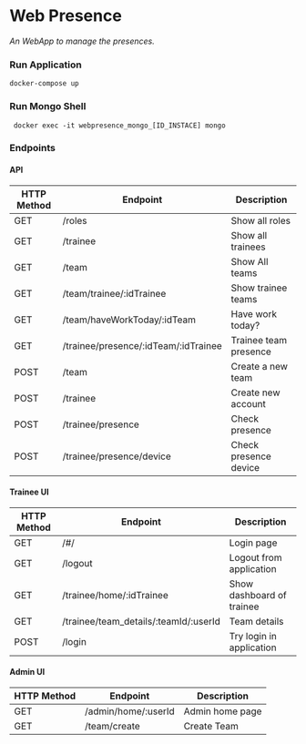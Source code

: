 # Web Presence
_An WebApp to manage the presences._

### Run Application

```
docker-compose up
```

### Run Mongo Shell
```
 docker exec -it webpresence_mongo_[ID_INSTACE] mongo
```

### Endpoints

#### API

| HTTP Method | Endpoint | Description |
|-------------|----------|-------------|
| GET         | /roles    | Show all roles |
| GET         | /trainee  | Show all trainees |
| GET         | /team     | Show All teams | 
| GET         | /team/trainee/:idTrainee | Show trainee teams |
| GET         | /team/haveWorkToday/:idTeam | Have work today? |
| GET         | /trainee/presence/:idTeam/:idTrainee | Trainee team presence |
| POST        | /team     | Create a new team | 
| POST        | /trainee  | Create new account |
| POST        | /trainee/presence | Check presence
| POST        | /trainee/presence/device | Check presence device

#### Trainee UI

| HTTP Method | Endpoint | Description |
|-------------|----------|-------------| 
| GET         | /#/      | Login page |
| GET         | /logout  | Logout from application | 
| GET         | /trainee/home/:idTrainee | Show dashboard of trainee |
| GET         | /trainee/team_details/:teamId/:userId | Team details |
| POST        | /login   | Try login in application |

#### Admin UI

| HTTP Method | Endpoint | Description |
|-------------|----------|-------------|
| GET         | /admin/home/:userId | Admin home page |
| GET         | /team/create | Create Team |
